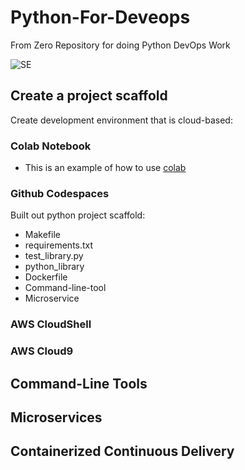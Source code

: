 # Python-For-Deveops
From Zero Repository for doing Python DevOps Work

![SE](https://github.com/EricAgyemang/Python-For-Deveops-Nov-2023/assets/63588490/87dbe182-9f22-4293-9b8c-3035b2940dda)

## Create a project scaffold

Create development environment that is cloud-based:
  
  ### Colab Notebook
  
  * This is an example of how to use [colab](https://github.com/EricAgyemang/Python-For-Deveops-Nov-2023/blob/main/Getting_Started_python.ipynb)
  
  ### Github Codespaces

  Built out python project scaffold:
  
  * Makefile
  * requirements.txt
  * test_library.py
  * python_library
  * Dockerfile
  * Command-line-tool
  * Microservice

    
  ### AWS CloudShell
  ### AWS Cloud9

  
## Command-Line Tools

## Microservices

## Containerized Continuous Delivery

